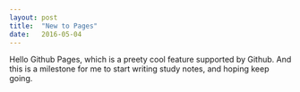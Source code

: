 ```yaml
---
layout: post
title:  "New to Pages"
date:   2016-05-04
---
```


<p class="intro">
<span class="dropcap">H</span>ello Github Pages, which is a preety cool feature supported by Github. And this is a milestone for me to start writing study notes, and hoping keep going. 
</p>
